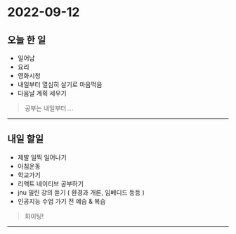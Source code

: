 
# 2022-09-12

## 오늘 한 일
- 일어남
- 요리
- 영화시청
- 내일부터 열심히 살기로 마음먹음
- 다음날 계획 세우기

> 공부는 내일부터....
---

## 내일 할일
- 제발 일찍 일어나기
- 아침운동
- 학교가기
- 리액트 네이티브 공부하기
- jnu 밀린 강의 듣기 ( 환경과 개론, 임베디드 등등 )
- 인공지능 수업 가기 전 예습 & 복습

> 화이팅!
---

